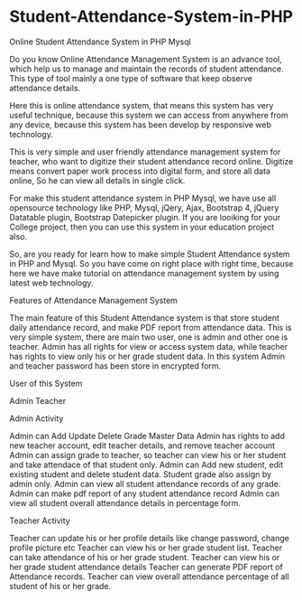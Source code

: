 # Student-Attendance-System-in-PHP
Online Student Attendance System in PHP Mysql


Do you know Online Attendance Management System is an advance tool, which help us to manage and maintain the records of student attendance. This type of tool mainly a one type of software that keep observe attendance details.

Here this is online attendance system, that means this system has very useful technique, because this system we can access from anywhere from any device, because this system has been develop by responsive web technology.



This is very simple and user friendly attendance management system for teacher, who want to digitize their student attendance record online. Digitize means convert paper work process into digital form, and store all data online, So he can view all details in single click.

For make this student attendance system in PHP Mysql, we have use all opensource technology like PHP, Mysql, jQery, Ajax, Bootstrap 4, jQuery Datatable plugin, Bootstrap Datepicker plugin. If you are looiking for your College project, then you can use this system in your education project also.

So, are you ready for learn how to make simple Student Attendance system in PHP and Mysql. So you have come on right place with right time, because here we have make tutorial on attendance management system by using latest web technology.

Features of Attendance Management System

The main feature of this Student Attendance system is that store student daily attendance record, and make PDF report from attendance data. This is very simple system, there are main two user, one is admin and other one is teacher. Admin has all rights for view or access system data, while teacher has rights to view only his or her grade student data. In this system Admin and teacher password has been store in encrypted form.

User of this System

Admin
Teacher

Admin Activity

Admin can Add Update Delete Grade Master Data
Admin has rights to add new teacher account, edit teacher details, and remove teacher account
Admin can assign grade to teacher, so teacher can view his or her student and take attendace of that student only.
Admin can Add new student, edit existing student and delete student data. Student grade also assign by admin only.
Admin can view all student attendance records of any grade.
Admin can make pdf report of any student attendance record
Admin can view all student overall attendance details in percentage form.

Teacher Activity

Teacher can update his or her profile details like change password, change profile picture etc
Teacher can view his or her grade student list.
Teacher can take attendance of his or her grade student.
Teacher can view his or her grade student attendance details
Teacher can generate PDF report of Attendance records.
Teacher can view overall attendance percentage of all student of his or her grade.
